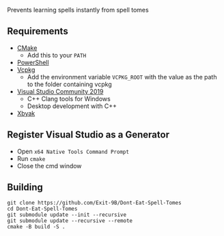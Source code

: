Prevents learning spells instantly from spell tomes

## Requirements
* [CMake](https://cmake.org/)
	* Add this to your `PATH`
* [PowerShell](https://github.com/PowerShell/PowerShell/releases/latest)
* [Vcpkg](https://github.com/microsoft/vcpkg)
	* Add the environment variable `VCPKG_ROOT` with the value as the path to the folder containing vcpkg
* [Visual Studio Community 2019](https://visualstudio.microsoft.com/)
	* C++ Clang tools for Windows
	* Desktop development with C++
* [Xbyak](https://github.com/herumi/xbyak)

## Register Visual Studio as a Generator
* Open `x64 Native Tools Command Prompt`
* Run `cmake`
* Close the cmd window

## Building
```
git clone https://github.com/Exit-9B/Dont-Eat-Spell-Tomes
cd Dont-Eat-Spell-Tomes
git submodule update --init --recursive
git submodule update --recursive --remote
cmake -B build -S .
```
